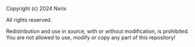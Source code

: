Copyright (c) 2024 Nxrix

All rights reserved.

Redistribution and use in source, with or without modification, is prohibited. You are not allowed to use, modify or copy any part of this repository!
